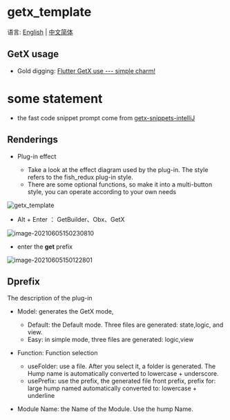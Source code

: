 # getx_template

语言: [English](https://github.com/CNAD666/getx_template/blob/main/README.md) | [中文简体](https://github.com/CNAD666/getx_template/blob/main/docs/README-ZH.md)

## GetX usage

- Gold digging:  [Flutter GetX use --- simple charm!](https://github.com/CNAD666/getx_template/blob/main/docs/Use%20of%20Flutter%20GetX---simple%20charm!.md)

# some statement

- the fast code snippet prompt  come from [getx-snippets-intelliJ](https://github.com/cjamcu/getx-snippets-intelliJ/blob/master/src/main/resources/liveTemplates/getx.xml)

## Renderings

- Plug-in effect

  - Take a look at the effect diagram used by the plug-in. The style refers to the fish_redux plug-in style.
  - There are some optional functions, so make it into a multi-button style, you can operate according to your own needs

![getx_template](https://cdn.jsdelivr.net/gh/CNAD666/MyData/pic/flutter/blog/getx_plugin_show.gif)

- Alt + Enter ： GetBuilder、Obx、GetX

![image-20210605150230810](https://cdn.jsdelivr.net/gh/CNAD666/MyData@master/pic/android/flutter/blog/20210605150908.png)

- enter the **get**  prefix

![image-20210605150122801](https://cdn.jsdelivr.net/gh/CNAD666/MyData@master/pic/android/flutter/blog/20210605150851.png)

## Dprefix

The description of the plug-in

- Model: generates the GetX mode,

  - Default: the Default mode. Three files are generated: state,logic, and view.
  - Easy: in simple mode, three files are generated: logic,view

- Function: Function selection
  - useFolder: use a file. After you select it, a folder is generated. The Hump name is automatically converted to lowercase + underscore.
  - usePrefix: use the prefix, the generated file front prefix, prefix for: large hump named automatically converted to: lowercase + underline

- Module Name: the Name of the Module. Use the hump Name.

